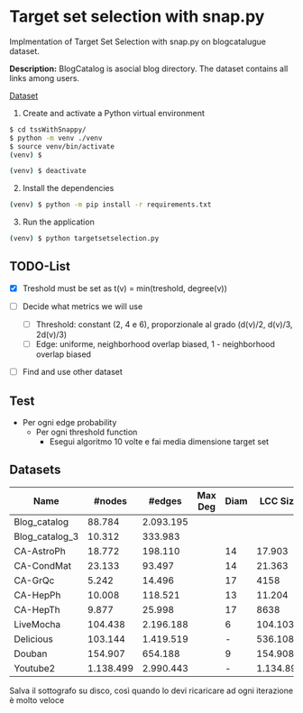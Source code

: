 # Target set selection with snap.py

Implmentation of Target Set Selection with snap.py on blogcatalugue dataset.

**Description:** BlogCatalog is asocial blog directory. The dataset contains all links among users.

[Dataset](http://networkrepository.com/soc-BlogCatalog.php)

1. Create and activate a Python virtual environment

```sh
$ cd tssWithSnappy/
$ python -m venv ./venv
$ source venv/bin/activate
(venv) $
```

```sh
(venv) $ deactivate
```

2. Install the dependencies

```sh
(venv) $ python -m pip install -r requirements.txt
```

3. Run the application

```sh
(venv) $ python targetsetselection.py
```

## TODO-List

- [x] Treshold must be set as t(v) = min(treshold, degree(v))  
- [ ] Decide what metrics we will use
  - [ ] Threshold: constant (2, 4 e 6), proporzionale al grado (d(v)/2, d(v)/3, 2d(v)/3)
  - [ ] Edge: uniforme, neighborhood overlap biased, 1 - neighborhood overlap biased 
- [ ] Find and use other dataset


## Test
- Per ogni edge probability
  - Per ogni threshold function
    - Esegui algoritmo 10 volte e fai media dimensione target set

## Datasets

|Name|#nodes|#edges|Max Deg|Diam|LCC Size|#Triangles|Clust Coeff|Modul|
|---|---|---|---|---|---|---|---|---|
|Blog_catalog|88.784|2.093.195||   	|   	|   	|   	|   	|
|Blog_catalog_3|10.312|333.983||   	|   	|   	|   	|   	|
|CA-AstroPh|18.772|198.110||14|17.903|1.351.441|   	|   	|
|CA-CondMat|23.133|93.497||14|21.363|173.361|   	|   	|
|CA-GrQc|5.242|14.496||17|4158|48.260|   	|   	|
|CA-HepPh|10.008|118.521||13|11.204|3.358.499|   	|   	|
|CA-HepTh|9.877|25.998||17|8638|28.399|   	|   	|
|LiveMocha|104.438|2.196.188||6|104.103|336.651|   	|   	|
|Delicious|103.144|1.419.519||-|536.108|487.972|   	|   	|
|Douban|154.907|654.188||9|154.908|40.612|   	|   	|
|Youtube2|1.138.499|2.990.443||-|1.134.890|3.056.537|   	|   	|

Salva il sottografo su disco, così quando lo devi ricaricare ad ogni iterazione è molto veloce